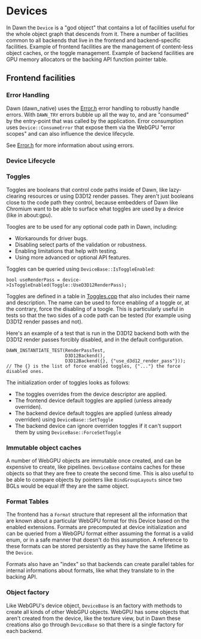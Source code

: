 # Devices

In Dawn the `Device` is a "god object" that contains a lot of facilities useful for the whole object graph that descends from it.
There a number of facilities common to all backends that live in the frontend and backend-specific facilities.
Example of frontend facilities are the management of content-less object caches, or the toggle management.
Example of backend facilities are GPU memory allocators or the backing API function pointer table.

## Frontend facilities

### Error Handling

Dawn (dawn_native) uses the [Error.h](../src/dawn_native/Error.h) error handling to robustly handle errors.
With `DAWN_TRY` errors bubble up all the way to, and are "consumed" by the entry-point that was called by the application.
Error consumption uses `Device::ConsumeError` that expose them via the WebGPU "error scopes" and can also influence the device lifecycle.

See [Error.h](../src/dawn_native/Error.h) for more information about using errors.

### Device Lifecycle



### Toggles

Toggles are booleans that control code paths inside of Dawn, like lazy-clearing resources or using D3D12 render passes.
They aren't just booleans close to the code path they control, because embedders of Dawn like Chromium want to be able to surface what toggles are used by a device (like in about:gpu).

Toogles are to be used for any optional code path in Dawn, including:

 - Workarounds for driver bugs.
 - Disabling select parts of the validation or robustness.
 - Enabling limitations that help with testing.
 - Using more advanced or optional API features.

Toggles can be queried using `DeviceBase::IsToggleEnabled`:
```
bool useRenderPass = device->IsToggleEnabled(Toggle::UseD3D12RenderPass);
```

Toggles are defined in a table in [Toggles.cpp](../src/dawn_native/Toggles.cpp) that also includes their name and description.
The name can be used to force enabling of a toggle or, at the contrary, force the disabling of a toogle.
This is particularly useful in tests so that the two sides of a code path can be tested (for example using D3D12 render passes and not).

Here's an example of a test that is run in the D3D12 backend both with the D3D12 render passes forcibly disabled, and in the default configuration.
```
DAWN_INSTANTIATE_TEST(RenderPassTest,
                      D3D12Backend(),
                      D3D12Backend({}, {"use_d3d12_render_pass"}));
// The {} is the list of force enabled toggles, {"..."} the force disabled ones.
```

The initialization order of toggles looks as follows:

 - The toggles overrides from the device descriptor are applied.
 - The frontend device default toggles are applied (unless already overriden).
 - The backend device default toggles are applied (unless already overriden) using `DeviceBase::SetToggle`
 - The backend device can ignore overriden toggles if it can't support them by using `DeviceBase::ForceSetToggle`

### Immutable object caches

A number of WebGPU objects are immutable once created, and can be expensive to create, like pipelines.
`DeviceBase` contains caches for these objects so that they are free to create the second time.
This is also useful to be able to compare objects by pointers like `BindGroupLayouts` since two BGLs would be equal iff they are the same object.

### Format Tables

The frontend has a `Format` structure that represent all the information that are known about a particular WebGPU format for this Device based on the enabled extensions.
Formats are precomputed at device initialization and can be queried from a WebGPU format either assuming the format is a valid enum, or in a safe manner that doesn't do this assumption.
A reference to these formats can be stored persistently as they have the same lifetime as the `Device`.

Formats also have an "index" so that backends can create parallel tables for internal informations about formats, like what they translate to in the backing API.

### Object factory

Like WebGPU's device object, `DeviceBase` is an factory with methods to create all kinds of other WebGPU objects.
WebGPU has some objects that aren't created from the device, like the texture view, but in Dawn these creations also go through `DeviceBase` so that there is a single factory for each backend.
